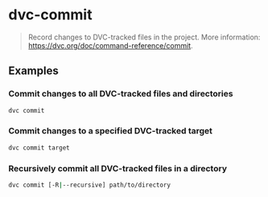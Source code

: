 # dvc-commit

> Record changes to DVC-tracked files in the project. More information: <https://dvc.org/doc/command-reference/commit>.

## Examples

### Commit changes to all DVC-tracked files and directories

```bash
dvc commit
```

### Commit changes to a specified DVC-tracked target

```bash
dvc commit target
```

### Recursively commit all DVC-tracked files in a directory

```bash
dvc commit [-R|--recursive] path/to/directory
```
